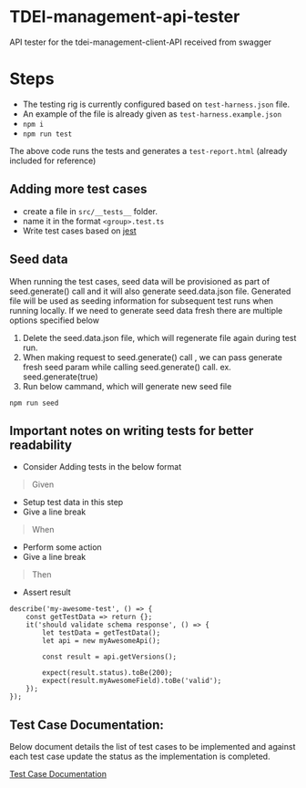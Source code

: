 # TDEI-management-api-tester
API tester for the tdei-management-client-API received from swagger

# Steps
- The testing rig is currently configured based on `test-harness.json` file.
- An example of the file is already given as `test-harness.example.json`
- `npm i`
- `npm run test`

The above code runs the tests and generates a `test-report.html` (already included for reference)


## Adding more test cases
- create a file in `src/__tests__` folder.
- name it in the format `<group>.test.ts`
- Write test cases based on [jest](https://jestjs.io/docs/getting-started)

## Seed data
When running the test cases, seed data will be provisioned as part of seed.generate() call and it will also generate seed.data.json file.
Generated file will be used as seeding information for subsequent test runs when running locally. If we need to generate seed data fresh there are multiple options specified below
1. Delete the seed.data.json file, which will regenerate file again during test run.
2. When making request to seed.generate() call , we can pass generate fresh seed param while calling seed.generate() call. ex. seed.generate(true)
3. Run below cammand, which will generate new seed file
```
npm run seed
```

## Important notes on writing tests for better readability
- Consider Adding tests in the below format
> Given
- Setup test data in this step
- Give a line break
> When
- Perform some action
- Give a line break
> Then
- Assert result

```  
describe('my-awesome-test', () => {
	const getTestData => return {};
	it('should validate schema response', () => {
		let testData = getTestData();
		let api = new myAwesomeApi();
		
		const result = api.getVersions();

		expect(result.status).toBe(200);
		expect(result.myAwesomeField).toBe('valid');
	});
});
```


## Test Case Documentation:
Below document details the list of test cases to be implemented and against each test case update the status as the implementation is completed.

[Test Case Documentation](https://github.com/TaskarCenterAtUW/TDEI-internaldocs/blob/master/adr/user-management-api-test-cases.md)